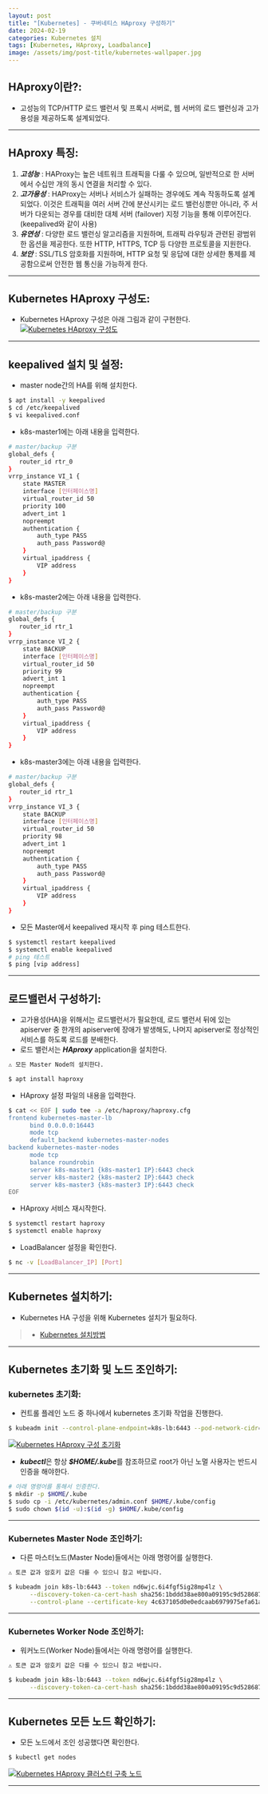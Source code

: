 ```yaml
---
layout: post
title: "[Kubernetes] - 쿠버네티스 HAproxy 구성하기"
date: 2024-02-19
categories: Kubernetes 설치
tags: [Kubernetes, HAproxy, Loadbalance]
image: /assets/img/post-title/kubernetes-wallpaper.jpg
---
```


## HAproxy이란?:
- 고성능의 TCP/HTTP 로드 밸런서 및 프록시 서버로, 웹 서버의 로드 밸런싱과 고가용성을 제공하도록 설계되었다.

* * *

## HAproxy 특징:
1. ***고성능*** : HAProxy는 높은 네트워크 트래픽을 다룰 수 있으며, 일반적으로 한 서버에서 수십만 개의 동시 연결을 처리할 수 있다.
2. ***고가용성*** : HAProxy는 서버나 서비스가 실패하는 경우에도 계속 작동하도록 설계되었다.
이것은 트래픽을 여러 서버 간에 분산시키는 로드 밸런싱뿐만 아니라, 주 서버가 다운되는 경우를 대비한 대체 서버 (failover) 지정 기능을 통해 이루어진다. (keepalived와 같이 사용)
3. ***유연성*** : 다양한 로드 밸런싱 알고리즘을 지원하며, 트래픽 라우팅과 관련된 광범위한 옵션을 제공한다. 또한 HTTP, HTTPS, TCP 등 다양한 프로토콜을 지원한다.
4. ***보안*** : SSL/TLS 암호화를 지원하며, HTTP 요청 및 응답에 대한 상세한 통제를 제공함으로써 안전한 웹 통신을 가능하게 한다.

* * *

## Kubernetes HAproxy 구성도:
- Kubernetes HAproxy 구성은 아래 그림과 같이 구현한다.
[![Kubernetes HAproxy 구성도](/assets/img/post/kubernetes/Kubernetes%20HAproxy%20구성도.png)](/assets/img/post/kubernetes/Kubernetes%20HAproxy%20구성도.png)

* * *

## keepalived 설치 및 설정:
- master node간의 HA를 위해 설치한다.
```bash
$ apt install -y keepalived
$ cd /etc/keepalived
$ vi keepalived.conf
```

- k8s-master1에는 아래 내용을 입력한다.
```bash
# master/backup 구분
global_defs {
   router_id rtr_0
}
vrrp_instance VI_1 {
    state MASTER
    interface [인터페이스명]
    virtual_router_id 50
    priority 100
    advert_int 1
    nopreempt
    authentication {
        auth_type PASS
        auth_pass Password@
    }
    virtual_ipaddress {
        VIP address
    }
}
```

- k8s-master2에는 아래 내용을 입력한다.
```bash
# master/backup 구분
global_defs {
   router_id rtr_1
}
vrrp_instance VI_2 {
    state BACKUP
    interface [인터페이스명]
    virtual_router_id 50
    priority 99
    advert_int 1
    nopreempt
    authentication {
        auth_type PASS
        auth_pass Password@
    }
    virtual_ipaddress {
        VIP address
    }
}
```

- k8s-master3에는 아래 내용을 입력한다.
```bash
# master/backup 구분
global_defs {
   router_id rtr_1
}
vrrp_instance VI_3 {
    state BACKUP
    interface [인터페이스명]
    virtual_router_id 50
    priority 98
    advert_int 1
    nopreempt
    authentication {
        auth_type PASS
        auth_pass Password@
    }
    virtual_ipaddress {
        VIP address
    }
}
```

- 모든 Master에서 keepalived 재시작 후 ping 테스트한다.
```bash
$ systemctl restart keepalived
$ systemctl enable keepalived
# ping 테스트
$ ping [vip address]
```

* * *

## 로드밸런서 구성하기:
- 고가용성(HA)을 위해서는 로드밸런서가 필요한데, 로드 밸런서 뒤에 있는 apiserver 중 한개의 apiserver에 장애가 발생해도, 나머지 apiserver로 정상적인 서비스를 하도록 로드를 분배한다.
- 로드 밸런서는 ***HAproxy*** application을 설치한다.
```html
⚠️ 모든 Master Node의 설치한다.
```
```bash
$ apt install haproxy
```

- HAproxy 설정 파일의 내용을 입력한다.
```bash
$ cat << EOF | sudo tee -a /etc/haproxy/haproxy.cfg
frontend kubernetes-master-lb
      bind 0.0.0.0:16443
      mode tcp
      default_backend kubernetes-master-nodes
backend kubernetes-master-nodes
      mode tcp
      balance roundrobin
      server k8s-master1 {k8s-master1 IP}:6443 check
      server k8s-master2 {k8s-master2 IP}:6443 check
      server k8s-master3 {k8s-master3 IP}:6443 check
EOF
```

- HAproxy 서비스 재시작한다.
```bash
$ systemctl restart haproxy
$ systemctl enable haproxy
```

- LoadBalancer 설정을 확인한다.
```bash
$ nc -v [LoadBalancer_IP] [Port]
```

* * *

## Kubernetes 설치하기:
- Kubernetes HA 구성을 위해 Kubernetes 설치가 필요하다.
> * [Kubernetes 설치방법](https://hwangyoonjae.github.io/kubernetes/Kubernetes-%EC%BF%A0%EB%B2%84%EB%84%A4%ED%8B%B0%EC%8A%A4-%EC%84%A4%EC%B9%98%ED%95%98%EA%B8%B0(%EB%8F%84%EC%BB%A4-X)/ "Kubernetes 설치방법")

* * *

## Kubernetes 초기화 및 노드 조인하기:
### kubernetes 초기화:
- 컨트롤 플레인 노드 중 하나에서 kubernetes 초기화 작업을 진행한다.
```bash
$ kubeadm init --control-plane-endpoint=k8s-lb:6443 --pod-network-cidr=10.244.0.0/16 --apiserver-advertise-address={k8s-master1 IP} --cri-socket unix:///var/run/crio/crio.sock --upload-certs
```
[![Kubernetes HAproxy 구성 초기화](/assets/img/post/kubernetes/Kubernetes%20HAproxy%20구성%20초기화.png)](/assets/img/post/kubernetes/Kubernetes%20HAproxy%20구성%20초기화.png)

- ***kubectl***은 항상 ***$HOME/.kube***를 참조하므로 root가 아닌 노멀 사용자는 반드시 인증을 해야한다.
```bash
# 아래 명령어를 통해서 인증한다.
$ mkdir -p $HOME/.kube
$ sudo cp -i /etc/kubernetes/admin.conf $HOME/.kube/config
$ sudo chown $(id -u):$(id -g) $HOME/.kube/config
```

* * *

### Kubernetes Master Node 조인하기:
- 다른 마스터노드(Master Node)들에서는 아래 명령어를 실행한다.
```html
⚠️ 토큰 값과 암호키 값은 다를 수 있으니 참고 바랍니다.
```
```bash
$ kubeadm join k8s-lb:6443 --token nd6wjc.6i4fgf5ig28mp4lz \
      --discovery-token-ca-cert-hash sha256:1bddd38ae800a09195c9d52868750a1c43200957e7a2b246251f44235d301c2c \
      --control-plane --certificate-key 4c637105d0e0edcaab6979975efa61a475c1db1944e76de2d391bb2fdb7b6f05
```

* * *

### Kubernetes Worker Node 조인하기:
- 워커노드(Worker Node)들에서는 아래 명령어를 실행한다.
```html
⚠️ 토큰 값과 암호키 값은 다를 수 있으니 참고 바랍니다.
```
```bash
$ kubeadm join k8s-lb:6443 --token nd6wjc.6i4fgf5ig28mp4lz \
      --discovery-token-ca-cert-hash sha256:1bddd38ae800a09195c9d52868750a1c43200957e7a2b246251f44235d301c2c
```

* * *

## Kubernetes 모든 노드 확인하기:
- 모든 노드에서 조인 성공했다면 확인한다.
```bash
$ kubectl get nodes
```
[![Kubernetes HAproxy 클러스터 구축 노드](/assets/img/post/kubernetes/Kubernetes%20HAproxy%20클러스터%20구축%20노드.png)](/assets/img/post/kubernetes/Kubernetes%20HAproxy%20클러스터%20구축%20노드.png)

* * *